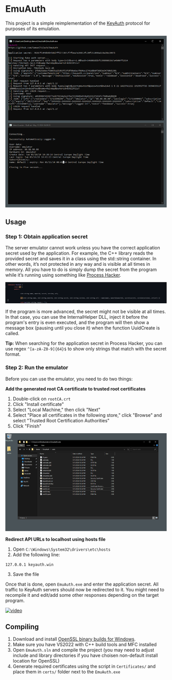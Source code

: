 # EmuAuth
This project is a simple reimplementation of the [KeyAuth](https://keyauth.cc/) protocol for purposes of its emulation. 

![screenshot](Assets/screenshot.png)

## Usage
### Step 1: Obtain application secret
The server emulator cannot work unless you have the correct application secret used by the application. For example, the C++ library reads the provided secret and saves it in a class using the std::string container. In other words, it’s not protected in any way and is visible at all times in memory. All you have to do is simply dump the secret from the program while it’s running using something like [Process Hacker](https://processhacker.sourceforge.io/).

![code1](Assets/code1.png)

If the program is more advanced, the secret might not be visible at all times. In that case, you can use the InternalHelper DLL, inject it before the program's entry is even executed, and the program will then show a message box (pausing until you close it) when the function UuidCreate is called.

**Tip:** When searching for the application secret in Process Hacker, you can use regex `^[a-zA-Z0-9]{64}$` to show only strings that match with the secret format.

### Step 2: Run the emulator
Before you can use the emulator, you need to do two things:

**Add the generated root CA certificate to trusted root certificates**
1. Double-click on `rootCA.crt`
2. Click "Install certificate"
3. Select "Local Machine," then click "Next"
4. Select "Place all certificates in the following store," click "Browse" and select "Trusted Root Certification Authorities"
5. Click "Finish"

![cert_install](Assets/cert_install.gif)

**Redirect API URLs to localhost using hosts file**
1. Open `C:\Windows\System32\drivers\etc\hosts`
2. Add the following line:
```
127.0.0.1 keyauth.win
```
3. Save the file

Once that is done, open `EmuAuth.exe` and enter the application secret. All traffic to KeyAuth servers should now be redirected to it. You might need to recompile it and edit/add some other responses depending on the target program.

[![video](https://img.youtube.com/vi/VFNzedvtjJs/0.jpg)](https://www.youtube.com/watch?v=VFNzedvtjJs)

## Compiling
1. Download and install [OpenSSL binary builds for Windows](https://kb.firedaemon.com/support/solutions/articles/4000121705#Download-OpenSSL).
2. Make sure you have VS2022 with C++ build tools and MFC installed
3. Open `EmuAuth.sln` and compile the project (you may need to adjust include and library directories if you have choisen non-default install location for OpenSSL)
4. Generate required certificates using the script in `Certificates/` and place them in `certs/` folder next to the `EmuAuth.exe`
